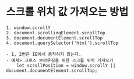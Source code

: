 # 스크롤 위치 값 가져오는 방법
    1. window.scrollY
    2. document.scrollingElement.scrollTop
    3. document.documentElement.scrollTop
    4. document.querySelector('html').scrollTop

    - 1, 2번은 IE에서 동작하지 않는다.
    - 예제> 크로스 브라우징을 위한 스크롤 위치 가져오기
        let scrollPosition = window.scrollY || document.documentElement.scrollTop;
        